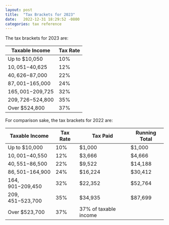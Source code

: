 ```yaml
---
layout: post
title:  "Tax Brackets for 2023"
date:   2022-12-31 18:29:52 -0800
categories: tax reference
---
```

The tax brackets for 2023 are:

| Taxable Income    | Tax Rate |
|-------------------|----------|
| Up to $10,050     | 10%      |
| $10,051-$40,625   | 12%      |
| $40,626-$87,000   | 22%      |
| $87,001-$165,000  | 24%      |
| $165,001-$209,725 | 32%      |
| $209,726-$524,800 | 35%      |
| Over $524,800     | 37%      |

For comparison sake, the tax brackets for 2022 are:

| Taxable Income    | Tax Rate | Tax Paid              | Running Total |
|-------------------|----------|-----------------------|---------------|
| Up to $10,000     | 10%      | $1,000                | $1,000        |
| $10,001-$40,550   | 12%      | $3,666                | $4,666        |
| $40,551-$86,500   | 22%      | $9,522                | $14,188       |
| $86,501-$164,900  | 24%      | $16,224               | $30,412       |
| $164,901-$209,450 | 32%      | $22,352               | $52,764       |
| $209,451-$523,700 | 35%      | $34,935               | $87,699       |
| Over $523,700     | 37%      | 37% of taxable income |               |